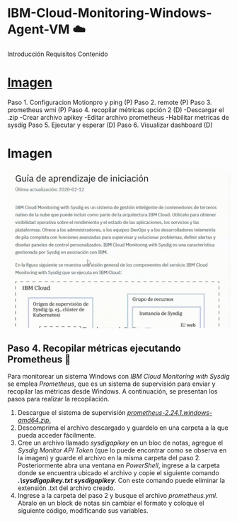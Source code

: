 # IBM-Cloud-Monitoring-Windows-Agent-VM :cloud:
Introducción
Requisitos
Contenido
# [Imagen](#Imagen)
Paso 1. Configuracion Motionpro y ping (P)
Paso 2. remote (P)
Paso 3. prometheus wmi (P)
Paso 4. recopilar métricas opción 2 (D)
-Descargar el .zip
-Crear archivo apikey
-Editar archivo prometheus
-Habilitar metricas de sysdig
Paso 5. Ejecutar y esperar (D)
Paso 6. Visualizar dashboard (D)

# Imagen
<p align="center"><img width="520" src="https://github.com/emeloibmco/IBM-Cloud-Monitoring-Windows-Agent-VM/blob/main/prueba_Trim.gif"></p>



## Paso 4. Recopilar métricas ejecutando Prometheus :hammer:
Para monitorear un sistema Windows con *IBM Cloud Monitoring with Sysdig* se emplea *Prometheus*, que es un sistema de supervisión para enviar y recopilar las métricas desde Windows. A continuación, se presentan los pasos para realizar la recopilación.

1. Descargue el sistema de supervisión [*prometheus-2.24.1.windows-amd64.zip*.](https://prometheus.io/download/)
2. Descomprima el archivo descargado y guardelo en una carpeta a la que pueda acceder fácilmente.
3. Cree un archivo llamado *sysdigapikey* en un bloc de notas, agregue el *Sysdig Monitor API Token* (que lo puede encontrar como se observa en la imagen) y guarde el archivo en la misma carpeta del paso 2. Posteriormente abra una ventana en *PowerShell*, ingrese a la carpeta donde se encuentra ubicado el archivo y copie el siguiente comando
**_.\sysdigapikey.txt sysdigapikey_**. Con este comando puede eliminar la extensión .txt del archivo creado.
4. Ingrese a la carpeta del paso 2 y busque el archivo *prometheus.yml*. Abralo en un block de notas sin cambiar el formato y coloque el siguiente código, modificando sus variables.




